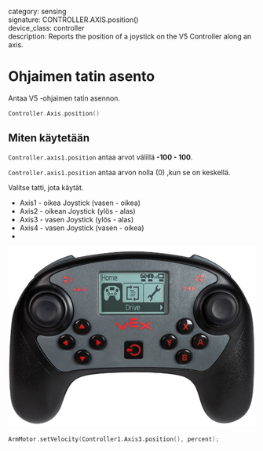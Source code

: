 category: sensing  
signature: CONTROLLER.AXIS.position()  
device_class: controller  
description: Reports the position of a joystick on the V5 Controller along an axis.  

# Ohjaimen tatin asento
 
Antaa V5 -ohjaimen tatin asennon.

```cpp
Controller.Axis.position()
```
## Miten käytetään

`Controller.axis1.position` antaa arvot välillä **-100 - 100**.

`Controller.axis1.position` antaa arvon nolla (0) ,kun se on keskellä.

Valitse tatti, jota käytät.

* Axis1 - oikea Joystick (vasen - oikea)
* Axis2 - oikean Joystick (ylös - alas)
* Axis3 - vasen Joystick (ylös - alas)
* Axis4 - vasen Joystick (vasen - oikea)
* 

![controller_button_front](controller_button_front.png)

```cpp
ArmMotor.setVelocity(Controller1.Axis3.position(), percent);
```
<advanced>
</advanced>